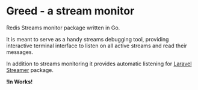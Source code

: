 # Greed - a stream monitor

Redis Streams monitor package written in Go.

It is meant to serve as a handy streams debugging tool, providing interactive terminal
interface to listen on all active streams and read their messages.

In addition to streams monitoring it provides automatic listening for [Laravel Streamer](https://github.com/prwnr/laravel-streamer) package.

**!In Works!** 